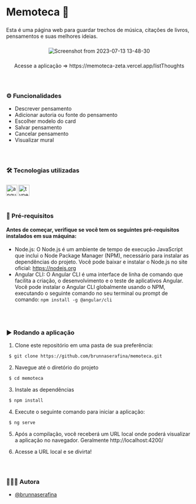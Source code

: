<h1 align="left">Memoteca 💭</h1>

###

<p align="left">Esta é uma página web para guardar trechos de música, citaçôes de livros, pensamentos e suas melhores ideias.</p>

###

<div align="center"> 

![Screenshot from 2023-07-13 13-48-30](https://github.com/brunnaserafina/memoteca/assets/106851605/c0023134-8e83-4550-b915-7203156ab230)


</div> 

###

<p align="center">Acesse a aplicação => https://memoteca-zeta.vercel.app/listThoughts</p>


###

<br clear="both">

### ⚙️ Funcionalidades

- Descrever pensamento
- Adicionar autoria ou fonte do pensamento
- Escolher modelo do card
- Salvar pensamento
- Cancelar pensamento
- Visualizar mural

###

<br />

### 🛠️ Tecnologias utilizadas

###
  <img align="left" alt="angular" height="30px" src="https://img.shields.io/badge/Angular-DD0031?style=for-the-badge&logo=angular&logoColor=white" />
  <img align="left" alt="typescript" height="30px" src="https://img.shields.io/badge/typescript-%23007ACC.svg?style=for-the-badge&logo=typescript&logoColor=white" />

###

<br />
<br />
<br />

### 📝 Pré-requisitos 

#### Antes de começar, verifique se você tem os seguintes pré-requisitos instalados em sua máquina:

- Node.js: O Node.js é um ambiente de tempo de execução JavaScript que inclui o Node Package Manager (NPM), necessário para instalar as dependências do projeto. Você pode baixar e instalar o Node.js no site oficial: https://nodejs.org
- Angular CLI: O Angular CLI é uma interface de linha de comando que facilita a criação, o desenvolvimento e o teste de aplicativos Angular. Você pode instalar o Angular CLI globalmente usando o NPM, executando o seguinte comando no seu terminal ou prompt de comando: ```npm install -g @angular/cli```
  


<br />
<br />

### ▶️ Rodando a aplicação

1. Clone este repositório em uma pasta de sua preferência:

```bash
 $ git clone https://github.com/brunnaserafina/memoteca.git
```

2. Navegue até o diretório do projeto
```bash
 $ cd memoteca
```

3. Instale as dependências
```bash
 $ npm install
```

4. Execute o seguinte comando para iniciar a aplicação:
```bash
 $ ng serve
```
5. Após a compilação, você receberá um URL local onde poderá visualizar a aplicação no navegador. Geralmente http://localhost:4200/
   
6. Acesse a URL local e se divirta!


###
<br />

### 🙇🏻‍♀️ Autora

- [@brunnaserafina](https://www.github.com/brunnaserafina)




